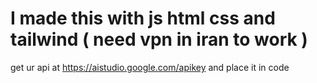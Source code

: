 # I made this with js html css  and tailwind ( need vpn in iran to work )
get ur api at https://aistudio.google.com/apikey and place it in code